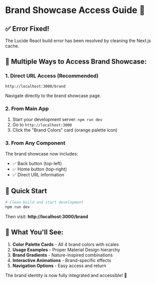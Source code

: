 # Brand Showcase Access Guide 🎨

## ✅ **Error Fixed!**
The Lucide React build error has been resolved by cleaning the Next.js cache.

## 🎯 **Multiple Ways to Access Brand Showcase:**

### 1. **Direct URL Access** (Recommended)
```
http://localhost:3000/brand
```
Navigate directly to the brand showcase page.

### 2. **From Main App**
1. Start your development server: `npm run dev`
2. Go to `http://localhost:3000`
3. Click the "Brand Colors" card (orange palette icon)

### 3. **From Any Component**
The brand showcase now includes:
- ✅ Back button (top-left)
- ✅ Home button (top-right)  
- ✅ Direct URL information

## 🚀 **Quick Start**

```bash
# Clean build and start development
npm run dev
```

Then visit: **http://localhost:3000/brand**

## 🎨 **What You'll See:**

1. **Color Palette Cards** - All 4 brand colors with scales
2. **Usage Examples** - Proper Material Design hierarchy
3. **Brand Gradients** - Nature-inspired combinations  
4. **Interactive Animations** - Brand-specific effects
5. **Navigation Options** - Easy access and return

The brand identity is now fully integrated and accessible! 🌱
